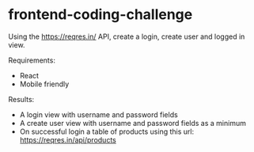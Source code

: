 # frontend-coding-challenge

Using the https://reqres.in/ API, create a login, create user and logged in view.

Requirements:
- React
- Mobile friendly

Results:
- A login view with username and password fields
- A create user view with username and password fields as a minimum
- On successful login a table of products using this url: https://reqres.in/api/products
